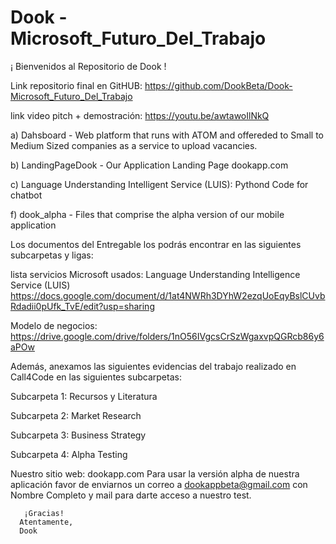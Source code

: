 # Dook - Microsoft_Futuro_Del_Trabajo

¡ Bienvenidos al Repositorio de Dook !

Link repositorio final en GitHUB:
https://github.com/DookBeta/Dook-Microsoft_Futuro_Del_Trabajo

link video pitch + demostración:
https://youtu.be/awtawoIlNkQ

a) Dahsboard - Web platform that runs with ATOM and offereded to Small to Medium Sized companies as a service to upload vacancies. 

b) LandingPageDook - Our Application Landing Page dookapp.com

c) Language Understanding Intelligent Service (LUIS): Pythond Code for chatbot

f) dook_alpha - Files that comprise the alpha version of our mobile application

Los documentos del Entregable los podrás encontrar en las siguientes subcarpetas y ligas:

lista servicios Microsoft usados:
Language Understanding Intelligence Service (LUIS)
https://docs.google.com/document/d/1at4NWRh3DYhW2ezqUoEqyBslCUvbRdadii0pUfk_TvE/edit?usp=sharing

Modelo de negocios: 
https://drive.google.com/drive/folders/1nO56IVgcsCrSzWgaxvpQGRcb86y6aPOw

Además, anexamos las siguientes evidencias del trabajo realizado en Call4Code en las siguientes subcarpetas:

Subcarpeta 1: Recursos y Literatura

Subcarpeta 2: Market Research

Subcarpeta 3: Business Strategy

Subcarpeta 4: Alpha Testing

Nuestro sitio web: dookapp.com
Para usar la versión alpha de nuestra aplicación favor de enviarnos un correo a dookappbeta@gmail.com con 
Nombre Completo y mail para darte acceso a nuestro test.

       ¡Gracias!
      Atentamente,
      Dook

